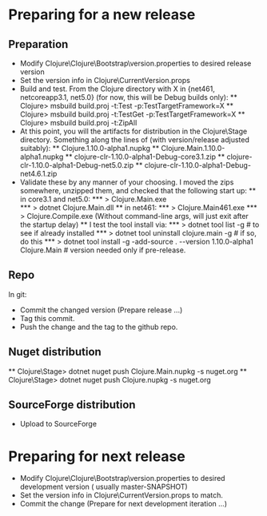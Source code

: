 <!-- -*- mode: markdown ; mode: visual-line ; coding: utf-8 -*- -->

# Preparing for a new release

## Preparation

* Modify Clojure\Clojure\Bootstrap\version.properties to desired release version
* Set the version info in Clojure\CurrentVersion.props
* Build and test.  From the Clojure directory with X in {net461, netcoreapp3.1, net5.0} (for now, this will be Debug builds only):
** Clojure>  msbuild build.proj -t:Test -p:TestTargetFramework=X 
** Clojure>  msbuild build.proj -t:TestGet -p:TestTargetFramework=X
** Clojure>  msbuild build.proj -t:ZipAll 
* At this point, you will the artifacts for distribution in the Clojure\Stage directory.  Something along the lines of (with version/release adjusted suitably):
** Clojure.1.10.0-alpha1.nupkg
** Clojure.Main.1.10.0-alpha1.nupkg
** clojure-clr-1.10.0-alpha1-Debug-core3.1.zip
** clojure-clr-1.10.0-alpha1-Debug-net5.0.zip
** clojure-clr-1.10.0-alpha1-Debug-net4.6.1.zip
* Validate these by any manner of your choosing.  I moved the zips somewhere, unzipped them, and checked that the following start up:
** in core3.1 and net5.0:
*** > Clojure.Main.exe          
*** > dotnet Clojure.Main.dll
** in net461:
*** > Clojure.Main461.exe
*** > Clojure.Compile.exe     (Without command-line args, will just exit after the startup delay)
** I test the tool install via:
*** > dotnet tool list -g                        # to see if already installed
*** > dotnet tool uninstall clojure.main -g      # if so, do this
*** > dotnet tool install -g -add-source . --version 1.10.0-alpha1  Clojure.Main    # version needed only if pre-release.


## Repo

In git:

* Commit the changed version  (Prepare release ...)
* Tag this commit.
* Push the change and the tag to the github repo.

## Nuget distribution

** Clojure\Stage> dotnet nuget push Clojure.Main<whatever>.nupkg -s nuget.org
** Clojure\Stage> dotnet nuget push Clojure<whatever>.nupkg  -s nuget.org


## SourceForge distribution

* Upload to SourceForge

# Preparing for next release

* Modify Clojure\Clojure\Bootstrap\version.properties to desired development version  ( usually master-SNAPSHOT)
* Set the version info in Clojure\CurrentVersion.props to match.
* Commit the change (Prepare for next development iteration ...)
